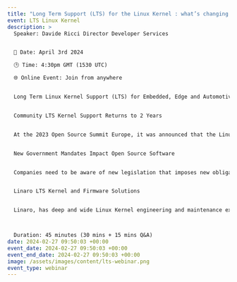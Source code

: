 ```yaml
---
title: "Long Term Support (LTS) for the Linux Kernel : what’s changing now? "
event: LTS Linux Kernel
description: >
  Speaker: Davide Ricci Director Developer Services


  📆 Date: April 3rd 2024

  🕒 Time: 4:30pm GMT (1530 UTC)

  🌐 Online Event: Join from anywhere


  Long Term Linux Kernel Support (LTS) for Embedded, Edge and Automotive devices has been reduced to two years. What does it mean for ODMs and Silicon Vendors? What’s changing? And which new challenges have to be overcome?


  Community LTS Kernel Support Returns to 2 Years 


  At the 2023 Open Source Summit Europe, it was announced that the Linux Kernel will return to two years of LTS support by the community. What does this mean fodomr ODMs, Silicon Vendors and solution providers who ship the Linux Kernel in product and had been expecting six years of support?


  New Government Mandates Impact Open Source Software


  Companies need to be aware of new legislation that imposes new obligations on their products. The E.U. Ecodesign Mandate, the E.U. Cyber Resilience Act (CRA), the US Patch Act and others are all advancing a common theme, products must have timely software updates, the latest security fixes must be available and OS updates must be made for extended periods of time. How can companies economically meet these requirements?


  Linaro LTS Kernel and Firmware Solutions


  Linaro, has deep and wide Linux Kernel engineering and maintenance expertise. Join Tom Gall (Director Vertical Technologies), Dan Carpenter (LTS Lead Architect) and Bill Fletcher (Solutions Director) as they explore the issues, and lay out how Silicon Vendors, ODMs and other organisations operating in the Arm ecosystem can successfully satisfy customer needs, meet government mandates and achieve their organisational requirements for a high quality Linux Kernel, U-Boot, Trusted Firmware A and OPTEE in support of their product goals.



  Duration: 45 minutes (30 mins + 15 mins Q&A)
date: 2024-02-27 09:50:03 +00:00
event_date: 2024-02-27 09:50:03 +00:00
event_end_date: 2024-02-27 09:50:03 +00:00
image: /assets/images/content/lts-webinar.png
event_type: webinar
---
```

